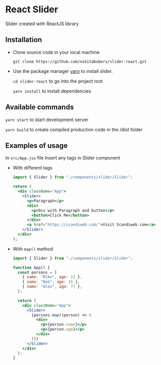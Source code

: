 # React Slider

Slider created with ReactJS library

## Installation

- Clone source code in your local machine

  ```
  git clone https://github.com/nikitabobers/slider-react.git
  ```

- Use the package manager [yarn](https://yarnpkg.com/) to install slider.

  `cd slider-react` to go into the project root

  `yarn install` to install dependencies

## Available commands

`yarn start` to start development server

`yarn build` to create compiled production code in the /dist folder

## Examples of usage

In `src/App.jsx` file Insert any tags in Slider component

- With different tags

  ```jsx
  import { Slider } from "./components/slider/Slider";

  return (
    <div className="App">
      <Slider>
        <p>Paragraph</p>
        <div>
          <p>Div with Paragraph and button</p>
          <button>Click Me</button>
        </div>
        <a href="https://scandiweb.com/">Visit Scandiweb.com</a>
      </Slider>
    </div>
  );
  ```

- With `map()` method

  ```jsx
  import { Slider } from "./components/slider/Slider";

  function App() {
    const persons = [
      { name: "Mike", age: 22 },
      { name: "Bob", age: 15 },
      { name: "Alex", age: 77 },
    ];

    return (
      <div className="App">
        <Slider>
          {persons.map((person) => (
            <div>
              <p>{person.name}</p>
              <p>{person.age}</p>
            </div>
          ))}
        </Slider>
      </div>
    );
  }
  ```
